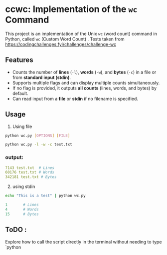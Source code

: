 # ccwc: Implementation of the `wc` Command

This project is an implementation of the Unix `wc` (word count) command in Python, called `wc` (Custom Word Count) . Tests taken from https://codingchallenges.fyi/challenges/challenge-wc

## Features

- Counts the number of **lines** (`-l`), **words** (`-w`), and **bytes** (`-c`) in a file or from **standard input (stdin)**.
- Supports multiple flags and can display multiple counts simultaneously.
- If no flag is provided, it outputs **all counts** (lines, words, and bytes) by default.
- Can read input from a **file** or **stdin** if no filename is specified.

## Usage
1. Using file
```bash
python wc.py [OPTIONS] [FILE]

python wc.py -l -w -c test.txt
```
### output:
```yaml
7143 test.txt  # Lines
60176 test.txt # Words
342181 test.txt # Bytes
```
2. using stdin

```bash
echo "This is a test" | python wc.py
```

```yaml
1       # Lines
4       # Words
15      # Bytes
```
## ToDO :
Explore how to call the script directly in the terminal without needing to type `python


